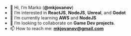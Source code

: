 - 👋 Hi, I’m Marko (**@mkjovanov**)
- 👀 I’m interested in **ReactJS**, **NodeJS**, **Unreal**, and **Godot**
- 🌱 I’m currently learning **AWS** and **NodeJS**
- 💞️ I’m looking to collaborate on **Game Dev projects**.
- 📫 How to reach me: **mkjovanov@gmail.com**

<!---
mkjovanov/mkjovanov is a ✨ special ✨ repository because its `README.md` (this file) appears on your GitHub profile.
You can click the Preview link to take a look at your changes.
--->
